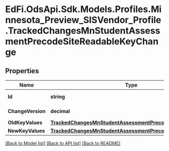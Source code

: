 # EdFi.OdsApi.Sdk.Models.Profiles.Minnesota_Preview_SISVendor_Profile.TrackedChangesMnStudentAssessmentPrecodeSiteReadableKeyChange

## Properties

Name | Type | Description | Notes
------------ | ------------- | ------------- | -------------
**Id** | **string** | Resource identifier | [optional] 
**ChangeVersion** | **decimal** | Change version | [optional] 
**OldKeyValues** | [**TrackedChangesMnStudentAssessmentPrecodeSiteReadableKey**](TrackedChangesMnStudentAssessmentPrecodeSiteReadableKey.md) |  | [optional] 
**NewKeyValues** | [**TrackedChangesMnStudentAssessmentPrecodeSiteReadableKey**](TrackedChangesMnStudentAssessmentPrecodeSiteReadableKey.md) |  | [optional] 

[[Back to Model list]](../README.md#documentation-for-models) [[Back to API list]](../README.md#documentation-for-api-endpoints) [[Back to README]](../README.md)

